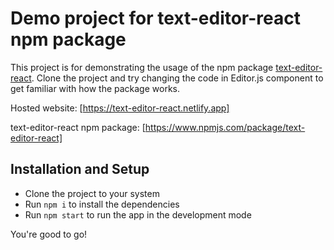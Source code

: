 # Demo project for text-editor-react npm package

This project is for demonstrating the usage of the npm package [text-editor-react](https://www.npmjs.com/package/text-editor-react).
Clone the project and try changing the code in Editor.js component to get familiar with how the package works.

Hosted website: [https://text-editor-react.netlify.app]

text-editor-react npm package: [https://www.npmjs.com/package/text-editor-react]

## Installation and Setup

* Clone the project to your system
* Run `npm i` to install the dependencies
* Run `npm start` to run the app in the development mode

You're good to go!
